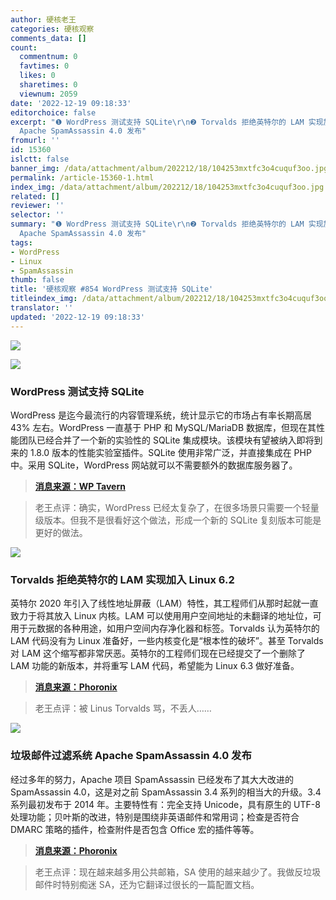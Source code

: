 ```yaml
---
author: 硬核老王
categories: 硬核观察
comments_data: []
count:
  commentnum: 0
  favtimes: 0
  likes: 0
  sharetimes: 0
  viewnum: 2059
date: '2022-12-19 09:18:33'
editorchoice: false
excerpt: "❶ WordPress 测试支持 SQLite\r\n❷ Torvalds 拒绝英特尔的 LAM 实现加入 Linux 6.2\r\n❸ 垃圾邮件过滤系统
  Apache SpamAssassin 4.0 发布"
fromurl: ''
id: 15360
islctt: false
banner_img: /data/attachment/album/202212/18/104253mxtfc3o4cuquf3oo.jpg
permalink: /article-15360-1.html
index_img: /data/attachment/album/202212/18/104253mxtfc3o4cuquf3oo.jpg
related: []
reviewer: ''
selector: ''
summary: "❶ WordPress 测试支持 SQLite\r\n❷ Torvalds 拒绝英特尔的 LAM 实现加入 Linux 6.2\r\n❸ 垃圾邮件过滤系统
  Apache SpamAssassin 4.0 发布"
tags:
- WordPress
- Linux
- SpamAssassin
thumb: false
title: '硬核观察 #854 WordPress 测试支持 SQLite'
titleindex_img: /data/attachment/album/202212/18/104253mxtfc3o4cuquf3oo.jpg
translator: ''
updated: '2022-12-19 09:18:33'
---
```


![](/data/attachment/album/202212/18/104253mxtfc3o4cuquf3oo.jpg)


![](/data/attachment/album/202212/18/104300dci8aiuuetvucvvc.jpg)


### WordPress 测试支持 SQLite


WordPress 是迄今最流行的内容管理系统，统计显示它的市场占有率长期高居 43% 左右。WordPress 一直基于 PHP 和 MySQL/MariaDB 数据库，但现在其性能团队已经合并了一个新的实验性的 SQLite 集成模块。该模块有望被纳入即将到来的 1.8.0 版本的性能实验室插件。SQLite 使用非常广泛，并直接集成在 PHP 中。采用 SQLite，WordPress 网站就可以不需要额外的数据库服务器了。



> 
> **[消息来源：WP Tavern](https://wptavern.com/performance-lab-plugin-to-add-new-experimental-sqlite-integration-module-in-upcoming-1-8-0-release)**
> 
> 
> 



> 
> 老王点评：确实，WordPress 已经太复杂了，在很多场景只需要一个轻量级版本。但我不是很看好这个做法，形成一个新的 SQLite 复刻版本可能是更好的做法。
> 
> 
> 


![](/data/attachment/album/202212/18/104313kr4ofewfvwkgo99x.jpg)


### Torvalds 拒绝英特尔的 LAM 实现加入 Linux 6.2


英特尔 2020 年引入了线性地址屏蔽（LAM）特性，其工程师们从那时起就一直致力于将其放入 Linux 内核。LAM 可以使用用户空间地址的未翻译的地址位，可用于元数据的各种用途，如用户空间内存净化器和标签。Torvalds 认为英特尔的 LAM 代码没有为 Linux 准备好，一些内核变化是“根本性的破坏”。甚至 Torvalds 对 LAM 这个缩写都非常厌恶。英特尔的工程师们现在已经提交了一个删除了 LAM 功能的新版本，并将重写 LAM 代码，希望能为 Linux 6.3 做好准备。



> 
> **[消息来源：Phoronix](https://www.phoronix.com/news/Torvalds-Bashes-Intel-LAM)**
> 
> 
> 



> 
> 老王点评：被 Linus Torvalds 骂，不丢人……
> 
> 
> 


![](/data/attachment/album/202212/18/104340wjnx00z00kq309kq.jpg)


### 垃圾邮件过滤系统 Apache SpamAssassin 4.0 发布


经过多年的努力，Apache 项目 SpamAssassin 已经发布了其大大改进的 SpamAssassin 4.0，这是对之前 SpamAssassin 3.4 系列的相当大的升级。3.4 系列最初发布于 2014 年。主要特性有：完全支持 Unicode，具有原生的 UTF-8 处理功能；贝叶斯的改进，特别是围绕非英语邮件和常用词；检查是否符合 DMARC 策略的插件，检查附件是否包含 Office 宏的插件等等。



> 
> **[消息来源：Phoronix](https://www.phoronix.com/news/Apache-SpamAssassin-4.0)**
> 
> 
> 



> 
> 老王点评：现在越来越多用公共邮箱，SA 使用的越来越少了。我做反垃圾邮件时特别痴迷 SA，还为它翻译过很长的一篇配置文档。
> 
> 
>
